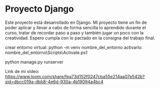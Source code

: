 # Proyecto Django

Este proyecto está desarrollado en Django. Mi proyecto tiene un fin de poder aplicar y llevar a cabo de forma sencilla lo aprendido durante el curso, tratar de recordar paso a paso y también jugar un poco con la creatividad. Espero cumpla con lo pactado en la consigna del trabajo final.

crear entorno virtual: python -m venv nombre_del_entorno
activarlo: nombre_del_entorno\Scripts\Activate.ps1

python manage.py runserver

Link de mi video: https://www.loom.com/share/fea73d152f0247cba55e214aa07e542b?sid=dbcc019a-dbb8-4e6d-930a-4b19094a4bc4